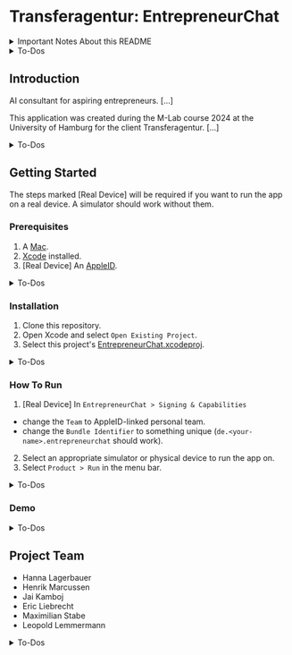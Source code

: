 # Transferagentur: EntrepreneurChat

<details>
<summary>Important Notes About this README</summary>

- This README is the central guide to your application.
  Its quality is important since your supervisor and client will use this file as a manual for your application.
- You must customize this README to your project.
  We expect you to use the pre-defined sections below and add the content explained in the To-Dos.
  These sections are based on an [empirical study by Prana et al](https://doi.org/10.1007/s10664-018-9660-3).
- Please place all multimedia content included in this README (e.g., your logo, trailer, or poster) in the [media]('/media/') folder.
- Please __mark completed to-dos as finished__ in the lists below.
- Use the [Markdown Guide](https://www.markdownguide.org) to get started with Markdown. Consider using Markdown's formatting options, like the ```code block environment```.
- Install a Markdown linter like [markdownlint for VS Code](https://marketplace.visualstudio.com/items?itemName=DavidAnson.vscode-markdownlint) in your IDE to improve your README's quality.
- Visual Studio Code offers a Markdown preview that displays this file in its rendered form.
  Other IDEs might offer such a feature as well.
- __DO NOT DELETE THIS NOTES SECTION AND THE TO-DOS!__

</details>

<details>
<summary>To-Dos</summary>

- [x] Edit the Project Title.
- [ ] Optionally, you can add useful customized [badges](https://shields.io).

</details>

## Introduction

AI consultant for aspiring entrepreneurs. [...]

This application was created during the M-Lab course 2024 at the University of Hamburg for the client Transferagentur. [...]

<details>
<summary>To-Dos</summary>

- [ ] Describe __what__ application you created and explain its main features (= implemented functional requirements) and qualities (= implemented non-functional requirements).
  Example:
  We present a communication app for iOS that enables visitors of a fair to network and exchange contact information with each other.
  The app's main features are: [...] The app's main qualities are: [...]
- [ ] Describe __why__ you created this application.
  Example: This application was created during the M-Lab course 2020 at Universität Hamburg for the client Hamburg Messe.
  The client required an initial prototype to facilitate the communication and exchange of fair visitors. [...]
- [ ] Include (a link to) your trailer here.
- [ ] Optionally, you can place copies of your RAD and SDD artifacts in the __media__ folder and add links to them in your description.

</details>

## Getting Started

The steps marked [Real Device] will be required if you want to run the app on a real device. A simulator should work without them.

### Prerequisites

1. A [Mac](https://www.apple.com/mac/).
2. [Xcode](https://developer.apple.com/xcode/) installed.
3. [Real Device] An [AppleID](https://account.apple.com).

<details>
<summary>To-Dos</summary>

- [x] List minimal system requirements (e.g., macOS version xyz) and required skills (e.g., knowledge to run the command-line interface) to install and run your application(s) here.

</details>

### Installation

1. Clone this repository.
2. Open Xcode and select `Open Existing Project`.
3. Select this project's [EntrepreneurChat.xcodeproj](App/EntrepreneurChat.xcodeproj).

<details>
<summary>To-Dos</summary>

- [x] Add a list of all necessary steps to install your application, e.g., how to install required libraries like Flutter.
  If a library's installation process is very complex and might change significantly within the upcoming months, you can add a link to the library's official installation manual.
- [x] Test the correctness and completeness of the installation steps on a clean machine, e.g., on a computer in the Informatikum's computer pool.
  You should also ask fellow students not participating in M-Lab for problems in understanding and executing the steps.
  __Consider this as the most critical section of your README. We do not accept "But it runs on my machine" excuses.__
- [x] If you provide multiple software components with this repository, e.g., a frontend and a backend application, consider adding a minimal and a full version of your installation description here.
  The minimal version describes how to run all components on a local computer; the full version describes (roughly) how to deploy your components, e.g., when a backend should run on a server.
- [x] Consider using virtualization tools, like [Docker](https://www.docker.com) or [Kubernetes](https://kubernetes.io), to minimize the installation effort for your users.

</details>

### How To Run

1. [Real Device] In `EntrepreneurChat > Signing & Capabilities`
  - change the `Team` to AppleID-linked personal team.
  - change the `Bundle Identifier` to something unique (`de.<your-name>.entrepreneurchat` should work).
2. Select an appropriate simulator or physical device to run the app on.
3. Select `Product > Run` in the menu bar.

<details>
<summary>To-Dos</summary>

- [x] Add a list of all necessary steps to run your application after completing the installation.

</details>

### Demo

<details>
<summary>To-Dos</summary>

This section is optional. You can remove it if you cannot provide a demo of your application.

- [ ] If you use a prototyping tool like Figma for your clickdummy, we recommend adding a public link to your clickdummy demo here.
- [ ] Please indicate if the demo has limitations and until when it will be available.

</details>

## Project Team

- Hanna Lagerbauer
- Henrik Marcussen
- Jai Kamboj
- Eric Liebrecht
- Maximilian Stabe
- Leopold Lemmermann

<details>
<summary>To-Dos</summary>

- [x] Minimal: List the names of all team members.
- [x] Optional: Add further information, e.g., a photo of yourself or a link to your personal website.

</details>
